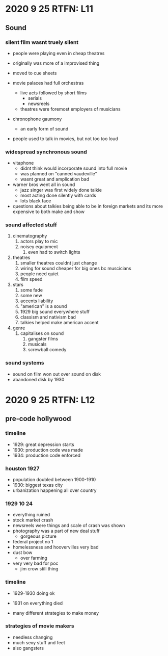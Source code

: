 # 2020 9 25 RTFN: L11

## Sound

### silent film wasnt truely silent

- people were playing even in cheap theatres
- originally was more of a improvised thing
- moved to cue sheets
- movie palaces had full orchestras
  - live acts followed by short films
    - serials
    - newsreels
  - theatres were foremost employers of musicians 

- chronophone gaumony
  - an early form of sound
- people used to talk in movies, but not too too loud

### widespread synchronous sound

- vitaphone
  - didnt think would incorporate sound into full movie
  - was planned on "canned vaudeville"
  - wasnt great and amplication bad
- warner bros went all in sound
  - jazz singer was first widely done talkie
  - most acting done silently with cards
  - lots black face
- questions about talkies being able to be in foreign markets and its more expensive to both make and show

### sound affected stuff

1. cinematography
   1. actors play to mic
   2. noisey equipment
      1. even had to switch lights
2. theatres
   1. smaller theatres couldnt just change
   2. wiring for sound cheaper for big ones bc muscicians
   3. people need quiet
   4. film speed
3. stars
   1. some fade
   2. some new
   3. accents liability
   4. "american" is a sound
   5. 1929 big sound everywhere stuff
   6. classism and nativism bad
   7. talkies helped make american accent
4. genre
   1. capitalises on sound
      1. gangster films
      2. musicals 
      3. screwball comedy

### sound systems

- sound on film won out over sound on disk
- abandoned disk by 1930



# 2020 9 25 RTFN: L12

## pre-code hollywood

### timeline

- 1929: great depression starts
- 1930: production code was made
- 1934: production code enforced

### houston 1927

- population doubled between 1900-1910
- 1930: biggest texas city
- urbanization happening all over country

### 1929 10 24

- everything ruined
- stock market crash
- newsreels were things and scale of crash was shown
- photography was a part of new deal stuff
  - gorgeous picture
- federal project no 1
- homelessness and hoovervilles very bad
- dust bow
  - over farming
- very very bad for poc
  - jim crow still thing

### timeline

- 1929-1930 doing ok

- 1931 on everything died
- many different strategies to make money

### strategies of movie makers

- needless changing
- much sexy stuff and feet
- also gangsters 